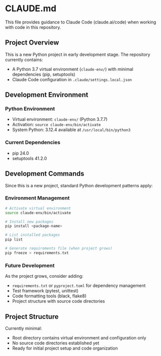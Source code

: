 # CLAUDE.md

This file provides guidance to Claude Code (claude.ai/code) when working with code in this repository.

## Project Overview

This is a new Python project in early development stage. The repository currently contains:
- A Python 3.7 virtual environment (`claude-env/`) with minimal dependencies (pip, setuptools)
- Claude Code configuration in `.claude/settings.local.json`

## Development Environment

### Python Environment
- Virtual environment: `claude-env/` (Python 3.7.7)
- Activation: `source claude-env/bin/activate`
- System Python: 3.12.4 available at `/usr/local/bin/python3`

### Current Dependencies
- pip 24.0
- setuptools 41.2.0

## Development Commands

Since this is a new project, standard Python development patterns apply:

### Environment Management
```bash
# Activate virtual environment
source claude-env/bin/activate

# Install new packages
pip install <package-name>

# List installed packages
pip list

# Generate requirements file (when project grows)
pip freeze > requirements.txt
```

### Future Development
As the project grows, consider adding:
- `requirements.txt` or `pyproject.toml` for dependency management
- Test framework (pytest, unittest)
- Code formatting tools (black, flake8)
- Project structure with source code directories

## Project Structure

Currently minimal:
- Root directory contains virtual environment and configuration only
- No source code directories established yet
- Ready for initial project setup and code organization